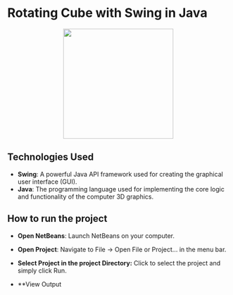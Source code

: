 # Rotating Cube with Swing in Java


<p align="center">
  <img src="https://github.com/AdolfCarr/Rotating3DCube_In_QT_and_Java/blob/main/gif_Images/gif_Java.gif" width="250" height="250">
</p>
<p align="center">

## Technologies Used

- **Swing**: A powerful Java API framework used for creating the graphical user interface (GUI).
- **Java**: The programming language used for implementing the core logic and functionality of the computer 3D graphics.

## How to run the project
- **Open NetBeans**: Launch NetBeans on your computer.

- **Open Project**: Navigate to File -> Open File or Project... in the menu bar.

- **Select Project in the project Directory:** Click to select the project and simply click Run.

- **View Output